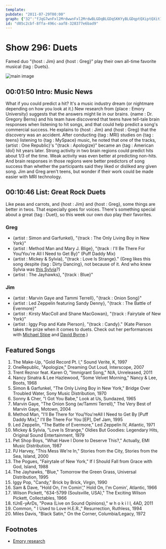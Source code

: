 ```yaml
---
template: 
pubdate: "2011-07-29T00:00"
graph: {"32":"fJqG7wnFxl2MrdwwnFxl2MrdwBLGDqBLGDqSKKYyBLGDqptQXiptQXit1pv5EYPvfptQXi","HY":"2Svhv5QallE9xtazk0fo1EAbNI2E7s1fY3t3ROUnqimleuEUTSsQyutzKEO32RCWysacU2JZrajojAUr"}
id: "d05c2cbf-8ffa-496c-aaf8-328377e6bad9"
---
```






# Show 296: Duets

Famed duo "{host : Jim} and {host : Greg}" play their own all-time favorite musical {tag : Duets}.

![main image](https://static.soundopinions.org/images/2011/duets2.jpg)



## 00:01:50 Intro: Music News

What if you could predict a hit? It's a music industry dream (or nightmare depending on how you look at it.) New research from {place : Emory University} suggests that the answers might lie in our brains. {name : Dr. Gregory Berns} and his team have discovered that teens have tell-tale brain responses when listening to hit songs, and that could help predict a song's commercial success. He explains to {host : Jim} and {host : Greg} that the discovery was an accident. After conducting {tag : MRI} studies on {tag : teens} listening to {tag : MySpace} music, he noted that one of the tracks, {artist : One Republic}'s "{track : Apologize}" became an {tag : American Idol} hit years later. Strong activity in two brain regions could predict hits about 1/3 of the time. Weak activity was even better at predicting non-hits. And brain responses in those regions were better predictors of song success than whether the participants said they liked or disliked any given song. Jim and Greg aren't teens, but wonder if their work could be made easier with MRI technology.



## 00:10:46 List: Great Rock Duets

Like peas and carrots, and {host : Jim} and {host : Greg}, some things are better in twos. That especially goes for voices. There's something special about a great {tag : Duet}, so this week our own duo play their favorites.


### Greg

- {artist : Simon and Garfunkel}, "{track : The Only Living Boy in New York}"
- {artist : Method Man and Mary J. Blige}, "{track : I'll Be There For You/You're All I Need to Get By}" (Puff Daddy Mix)
- {artist : Mickey & Sylvia}, "{track : Love Is Strange}." (Greg likes this song despite {tag : Dirty Dancing}, not because of it. And who knew Sylvia was [this Sylvia](http://www.allmusic.com/artist/sylvia-robinson-p119454/biography)?)
- {artist : The Jayhawks}, "{track : Blue}"


### Jim

- {artist : Marvin Gaye and Tammi Terrell}, "{track : Onion Song}"
- {artist : Led Zeppelin featuring Sandy Denny}, "{track : The Battle of Evermore}"
- {artist : Kirsty MacColl and Shane MacGowan}, "{track : Fairytale of New York}"
- {artist : Iggy Pop and Kate Pierson}, "{track : Candy}." (Kate Pierson takes the prize when it comes to duets. Check out her performances with [Michael Stipe](http://www.youtube.com/watch?v=iCQ0vDAbF7s) and [David Byrne](http://www.youtube.com/watch?v=aDjvu-qCB1I).)



## Featured Songs

1. The Make-Up, "Gold Record Pt. I," Sound Verite, K, 1997
2. OneRepublic, "Apologize," Dreaming Out Loud, Interscope, 2007
3. Trent Reznor feat. Karen O, "Immigrant Song," N/A, Unreleased, 2011
4. Nancy Sinatra & Lee Hazlewood, "Some Velvet Morning," Nancy & Lee, Boots, 1968
5. Simon & Garfunkel, "The Only Living Boy in New York," Bridge Over Troubled Water, Sony Music Distribution, 1970
6. Sonny & Cher, "I Got You Babe," Look at Us, Sundazed, 1965
7. Marvin Gaye, "The Onion Song (w/Tammi Terrell)," The Very Best of Marvin Gaye, Motown, 2004
8. Method Man, "I'll Be There for You/You'reAll I Need to Get By [Puff Daddy Mix]," I'll Be There For You [EP], Def Jam, 1995
9. Led Zeppelin, "The Battle of Evermore," Led Zeppelin IV, Atlantic, 1971
10. Mickey & Sylvia, "Love Is Strange," Oldies But Goodies: Legendary Hits, Original Sound Entertainment, 1979
11. Pet Shop Boys, "What Have I Done to Deserve This?," Actually, EMI Music Distribution, 1987
12. PJ Harvey, "This Mess We're In," Stories from the City, Stories from the Sea, Island, 2000
13. The Pogues, "Fairytale of New York," If I Should Fall from Grace with God, Island, 1988
14. The Jayhawks, "Blue," Tomorrow the Green Grass, Universal Distribution, 1995
15. Iggy Pop, "Candy," Brick by Brick, Virgin, 1990
16. Sam & Dave, "Hold On, I'm Comin'," Hold On, I'm Comin', Atlantic, 1966
17. Wilson Pickett, "634-5799 (Soulsville, USA)," The Exciting Wilson Pickett, Collectables, 1966
18. tUnE-yArDs, "Powa (Live on Sound Opinions)," w h o k i l l, 4AD, 2011
19. Common, " I Used to Love H.E.R.," Resurrection, Ruthless, 1994
20. Miles Davis, "Black Satin," On the Corner, Columbia/Legacy, 1972



## Footnotes

- [Emory research](http://www.sciencedirect.com/science/article/pii/S1057740811000532)